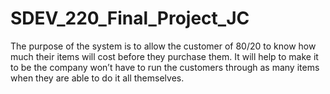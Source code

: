 # SDEV_220_Final_Project_JC
The purpose of the system is to allow the customer of 80/20 to know how much their items will cost before they purchase them. It will help to make it to be the company won’t have to run the customers through as many items when they are able to do it all themselves. 
